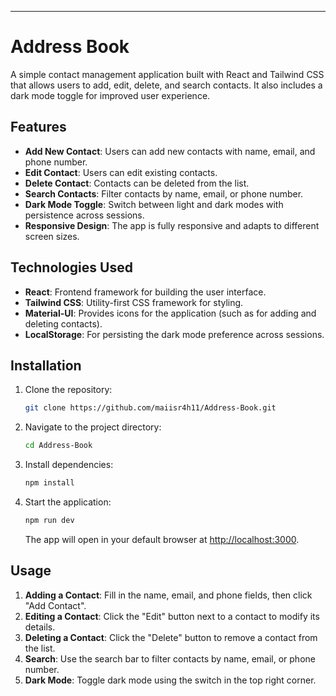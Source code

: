 

---

# Address Book

A simple contact management application built with React and Tailwind CSS that allows users to add, edit, delete, and search contacts. It also includes a dark mode toggle for improved user experience.

## Features

- **Add New Contact**: Users can add new contacts with name, email, and phone number.
- **Edit Contact**: Users can edit existing contacts.
- **Delete Contact**: Contacts can be deleted from the list.
- **Search Contacts**: Filter contacts by name, email, or phone number.
- **Dark Mode Toggle**: Switch between light and dark modes with persistence across sessions.
- **Responsive Design**: The app is fully responsive and adapts to different screen sizes.

## Technologies Used

- **React**: Frontend framework for building the user interface.
- **Tailwind CSS**: Utility-first CSS framework for styling.
- **Material-UI**: Provides icons for the application (such as for adding and deleting contacts).
- **LocalStorage**: For persisting the dark mode preference across sessions.

## Installation

1. Clone the repository:

   ```bash
   git clone https://github.com/maiisr4h11/Address-Book.git
   ```

2. Navigate to the project directory:

   ```bash
   cd Address-Book
   ```

3. Install dependencies:

   ```bash
   npm install
   ```

4. Start the application:

   ```bash
   npm run dev
   ```

   The app will open in your default browser at [http://localhost:3000](http://localhost:3000).

## Usage

1. **Adding a Contact**: Fill in the name, email, and phone fields, then click "Add Contact".
2. **Editing a Contact**: Click the "Edit" button next to a contact to modify its details.
3. **Deleting a Contact**: Click the "Delete" button to remove a contact from the list.
4. **Search**: Use the search bar to filter contacts by name, email, or phone number.
5. **Dark Mode**: Toggle dark mode using the switch in the top right corner.



